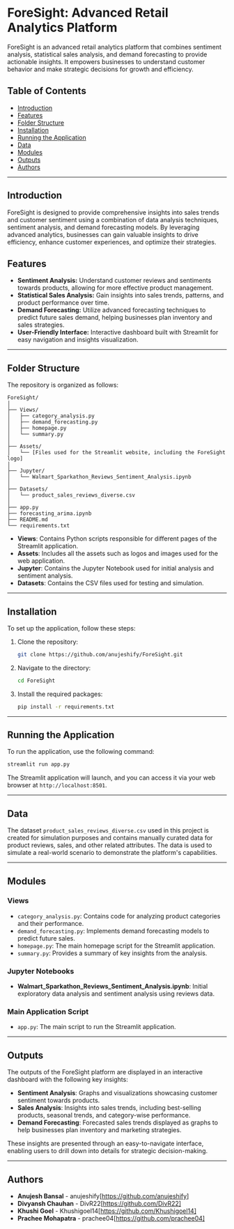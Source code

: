 # **ForeSight: Advanced Retail Analytics Platform**

ForeSight is an advanced retail analytics platform that combines sentiment analysis, statistical sales analysis, and demand forecasting to provide actionable insights. It empowers businesses to understand customer behavior and make strategic decisions for growth and efficiency.

## **Table of Contents**

- [Introduction](#introduction)
- [Features](#features)
- [Folder Structure](#folder-structure)
- [Installation](#installation)
- [Running the Application](#running-the-application)
- [Data](#data)
- [Modules](#modules)
- [Outputs](#outputs)
- [Authors](#authors)

---

## **Introduction**

ForeSight is designed to provide comprehensive insights into sales trends and customer sentiment using a combination of data analysis techniques, sentiment analysis, and demand forecasting models. By leveraging advanced analytics, businesses can gain valuable insights to drive efficiency, enhance customer experiences, and optimize their strategies.

## **Features**

- **Sentiment Analysis:** Understand customer reviews and sentiments towards products, allowing for more effective product management.
- **Statistical Sales Analysis:** Gain insights into sales trends, patterns, and product performance over time.
- **Demand Forecasting:** Utilize advanced forecasting techniques to predict future sales demand, helping businesses plan inventory and sales strategies.
- **User-Friendly Interface:** Interactive dashboard built with Streamlit for easy navigation and insights visualization.

---

## **Folder Structure**

The repository is organized as follows:

```
ForeSight/
│
├── Views/
│   ├── category_analysis.py
│   ├── demand_forecasting.py
│   ├── homepage.py
│   └── summary.py
│
├── Assets/
│   └── [Files used for the Streamlit website, including the ForeSight logo]
│
├── Jupyter/
│   └── Walmart_Sparkathon_Reviews_Sentiment_Analysis.ipynb
│
├── Datasets/
│   └── product_sales_reviews_diverse.csv
│
├── app.py
├── forecasting_arima.ipynb
├── README.md
└── requirements.txt
```

- **Views**: Contains Python scripts responsible for different pages of the Streamlit application.
- **Assets**: Includes all the assets such as logos and images used for the web application.
- **Jupyter**: Contains the Jupyter Notebook used for initial analysis and sentiment analysis.
- **Datasets**: Contains the CSV files used for testing and simulation.

---

## **Installation**

To set up the application, follow these steps:

1. Clone the repository:
   ```bash
   git clone https://github.com/anujeshify/ForeSight.git
   ```
2. Navigate to the directory:
   ```bash
   cd ForeSight
   ```
3. Install the required packages:
   ```bash
   pip install -r requirements.txt
   ```

---

## **Running the Application**

To run the application, use the following command:

```bash
streamlit run app.py
```

The Streamlit application will launch, and you can access it via your web browser at `http://localhost:8501`.

---

## **Data**

The dataset `product_sales_reviews_diverse.csv` used in this project is created for simulation purposes and contains manually curated data for product reviews, sales, and other related attributes. The data is used to simulate a real-world scenario to demonstrate the platform's capabilities.

---

## **Modules**

### **Views**

- `category_analysis.py`: Contains code for analyzing product categories and their performance.
- `demand_forecasting.py`: Implements demand forecasting models to predict future sales.
- `homepage.py`: The main homepage script for the Streamlit application.
- `summary.py`: Provides a summary of key insights from the analysis.

### **Jupyter Notebooks**

- **Walmart_Sparkathon_Reviews_Sentiment_Analysis.ipynb**: Initial exploratory data analysis and sentiment analysis using reviews data.

### **Main Application Script**

- `app.py`: The main script to run the Streamlit application.

---

## **Outputs**

The outputs of the ForeSight platform are displayed in an interactive dashboard with the following key insights:

- **Sentiment Analysis**: Graphs and visualizations showcasing customer sentiment towards products.
- **Sales Analysis**: Insights into sales trends, including best-selling products, seasonal trends, and category-wise performance.
- **Demand Forecasting**: Forecasted sales trends displayed as graphs to help businesses plan inventory and marketing strategies.

These insights are presented through an easy-to-navigate interface, enabling users to drill down into details for strategic decision-making.

---

## **Authors**

- **Anujesh Bansal** - anujeshify[https://github.com/anujeshify]
- **Divyansh Chauhan** - DivR22[https://github.com/DivR22]
- **Khushi Goel** - Khushigoel14[https://github.com/Khushigoel14]
- **Prachee Mohapatra** - prachee04[https://github.com/prachee04]


